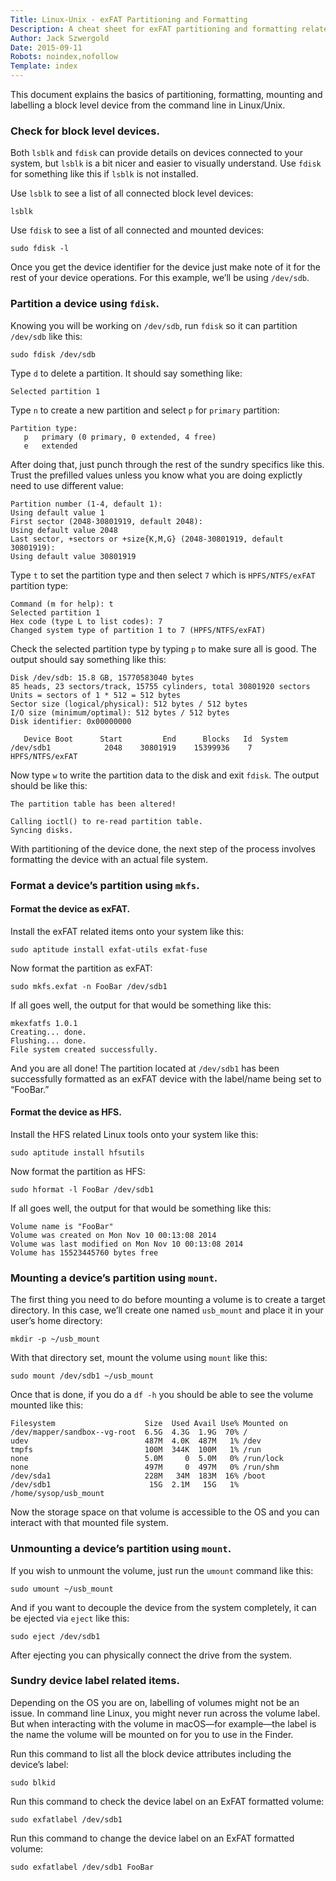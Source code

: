 ```yaml
---
Title: Linux-Unix - exFAT Partitioning and Formatting
Description: A cheat sheet for exFAT partitioning and formatting related items.
Author: Jack Szwergold
Date: 2015-09-11
Robots: noindex,nofollow
Template: index
---
```


This document explains the basics of partitioning, formatting, mounting and labelling a block level device from the command line in Linux/Unix.

### Check for block level devices.

Both `lsblk` and `fdisk` can provide details on devices connected to your system, but `lsblk` is a bit nicer and easier to visually understand. Use `fdisk` for something like this if `lsblk` is not installed.

Use `lsblk` to see a list of all connected block level devices:

    lsblk

Use `fdisk` to see a list of all connected and mounted devices:

    sudo fdisk -l

Once you get the device identifier for the device just make note of it for the rest of your device operations. For this example, we’ll be using `/dev/sdb`.

### Partition a device using `fdisk`.

Knowing you will be working on `/dev/sdb`, run `fdisk` so it can partition `/dev/sdb` like this:

    sudo fdisk /dev/sdb

Type `d` to delete a partition. It should say something like:

    Selected partition 1

Type `n` to create a new partition and select `p` for `primary` partition:

	Partition type:
	   p   primary (0 primary, 0 extended, 4 free)
	   e   extended

After doing that, just punch through the rest of the sundry specifics like this. Trust the prefilled values unless you know what you are doing explictly need to use different value:

	Partition number (1-4, default 1):
	Using default value 1
	First sector (2048-30801919, default 2048):
	Using default value 2048
	Last sector, +sectors or +size{K,M,G} (2048-30801919, default 30801919):
	Using default value 30801919

Type `t` to set the partition type and then select `7` which is `HPFS/NTFS/exFAT` partition type:

	Command (m for help): t
	Selected partition 1
	Hex code (type L to list codes): 7
	Changed system type of partition 1 to 7 (HPFS/NTFS/exFAT)

Check the selected partition type by typing `p` to make sure all is good. The output should say something like this:

	Disk /dev/sdb: 15.8 GB, 15770583040 bytes
	85 heads, 23 sectors/track, 15755 cylinders, total 30801920 sectors
	Units = sectors of 1 * 512 = 512 bytes
	Sector size (logical/physical): 512 bytes / 512 bytes
	I/O size (minimum/optimal): 512 bytes / 512 bytes
	Disk identifier: 0x00000000
	
	   Device Boot      Start         End      Blocks   Id  System
	/dev/sdb1            2048    30801919    15399936    7  HPFS/NTFS/exFAT

Now type `w` to write the partition data to the disk and exit `fdisk`. The output should be like this:

	The partition table has been altered!
	
	Calling ioctl() to re-read partition table.
	Syncing disks.

With partitioning of the device done, the next step of the process involves formatting the device with an actual file system.

### Format a device’s partition using `mkfs`.

#### Format the device as exFAT.

Install the exFAT related items onto your system like this:

    sudo aptitude install exfat-utils exfat-fuse

Now format the partition as exFAT:

    sudo mkfs.exfat -n FooBar /dev/sdb1

If all goes well, the output for that would be something like this:

	mkexfatfs 1.0.1
	Creating... done.
	Flushing... done.
	File system created successfully.

And you are all done! The partition located at `/dev/sdb1` has been successfully formatted as an exFAT device with the label/name being set to “FooBar.”

#### Format the device as HFS.

Install the HFS related Linux tools onto your system like this:

    sudo aptitude install hfsutils

Now format the partition as HFS:

    sudo hformat -l FooBar /dev/sdb1

If all goes well, the output for that would be something like this:

	Volume name is "FooBar"
	Volume was created on Mon Nov 10 00:13:08 2014
	Volume was last modified on Mon Nov 10 00:13:08 2014
	Volume has 15523445760 bytes free

### Mounting a device’s partition using `mount`.

The first thing you need to do before mounting a volume is to create a target directory. In this case, we’ll create one named  `usb_mount` and place it in your user’s home directory:

    mkdir -p ~/usb_mount

With that directory set, mount the volume using `mount` like this:

    sudo mount /dev/sdb1 ~/usb_mount

Once that is done, if you do a `df -h` you should be able to see the volume mounted like this:

	Filesystem                    Size  Used Avail Use% Mounted on
	/dev/mapper/sandbox--vg-root  6.5G  4.3G  1.9G  70% /
	udev                          487M  4.0K  487M   1% /dev
	tmpfs                         100M  344K  100M   1% /run
	none                          5.0M     0  5.0M   0% /run/lock
	none                          497M     0  497M   0% /run/shm
	/dev/sda1                     228M   34M  183M  16% /boot
	/dev/sdb1                      15G  2.1M   15G   1% /home/sysop/usb_mount

Now the storage space on that volume is accessible to the OS and you can interact with that mounted file system.

### Unmounting a device’s partition using `mount`.

If you wish to unmount the volume, just run the `umount` command like this:

    sudo umount ~/usb_mount

And if you want to decouple the device from the system completely, it can be ejected via `eject` like this:

    sudo eject /dev/sdb1

After ejecting you can physically connect the drive from the system.

### Sundry device label related items.

Depending on the OS you are on, labelling of volumes might not be an issue. In command line Linux, you might never run across the volume label. But when interacting with the volume in macOS—for example—the label is the name the volume will be mounted on for you to use in the Finder.

Run this command to list all the block device attributes including the device’s label:

    sudo blkid
   
Run this command to check the device label on an ExFAT formatted volume:

    sudo exfatlabel /dev/sdb1

Run this command to change the device label on an ExFAT formatted volume:

    sudo exfatlabel /dev/sdb1 FooBar
